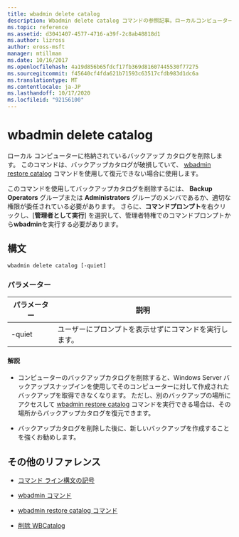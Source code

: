 ```yaml
---
title: wbadmin delete catalog
description: Wbadmin delete catalog コマンドの参照記事。ローカルコンピューターに格納されているバックアップカタログを削除します。
ms.topic: reference
ms.assetid: d3041407-4577-4716-a39f-2c8ab48818d1
ms.author: lizross
author: eross-msft
manager: mtillman
ms.date: 10/16/2017
ms.openlocfilehash: 4a19d856b65fdcf17fb369d81607445530f77275
ms.sourcegitcommit: f45640cf4fda621b71593c63517cfdb983d1dc6a
ms.translationtype: MT
ms.contentlocale: ja-JP
ms.lasthandoff: 10/17/2020
ms.locfileid: "92156100"
---
```

# <a name="wbadmin-delete-catalog"></a>wbadmin delete catalog

ローカル コンピューターに格納されているバックアップ カタログを削除します。 このコマンドは、バックアップカタログが破損していて、 [wbadmin restore catalog](wbadmin-restore-catalog.md) コマンドを使用して復元できない場合に使用します。

このコマンドを使用してバックアップカタログを削除するには、 **Backup Operators** グループまたは **Administrators** グループのメンバであるか、適切な権限が委任されている必要があります。 さらに、**コマンドプロンプト**を右クリックし、[**管理者として実行**] を選択して、管理者特権でのコマンドプロンプトから**wbadmin**を実行する必要があります。

## <a name="syntax"></a>構文

```
wbadmin delete catalog [-quiet]
```

### <a name="parameters"></a>パラメーター

| パラメーター | 説明 |
|--|--|
| -quiet | ユーザーにプロンプトを表示せずにコマンドを実行します。 |

#### <a name="remarks"></a>解説

- コンピューターのバックアップカタログを削除すると、Windows Server バックアップスナップインを使用してそのコンピューターに対して作成されたバックアップを取得できなくなります。 ただし、別のバックアップの場所にアクセスして [wbadmin restore catalog](wbadmin-restore-catalog.md) コマンドを実行できる場合は、その場所からバックアップカタログを復元できます。

- バックアップカタログを削除した後に、新しいバックアップを作成することを強くお勧めします。

## <a name="additional-references"></a>その他のリファレンス

- [コマンド ライン構文の記号](command-line-syntax-key.md)

- [wbadmin コマンド](wbadmin.md)

- [wbadmin restore catalog コマンド](wbadmin-restore-catalog.md)

- [削除 WBCatalog](/powershell/module/windowsserverbackup/Remove-WBCatalog)
